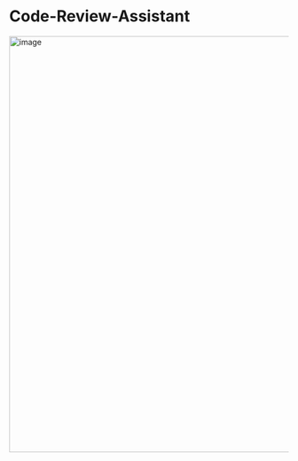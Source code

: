 # Code-Review-Assistant

<img width="1132" height="751" alt="image" src="https://github.com/user-attachments/assets/4e3395d1-f965-45f6-b876-af8d335c902a" />
